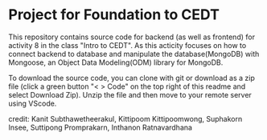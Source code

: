 # Project for Foundation to CEDT

This repository contains source code for backend (as well as frontend) for activity 8 in the class "Intro to CEDT".
As this acticity focuses on how to connect backend to database and manipulate the database(MongoDB) with Mongoose, an Object Data Modeling(ODM) library for MongoDB.

To download the source code, you can clone with git or download as a zip file (click a green button "< > Code" on the top right of this readme and select Download Zip).
Unzip the file and then move to your remote server using VScode.

credit:
Kanit Subthawetheerakul,
Kittipoom Kittipoomwong,
Suphakorn Insee,
Suttipong Promprakarn,
Inthanon Ratnavardhana
